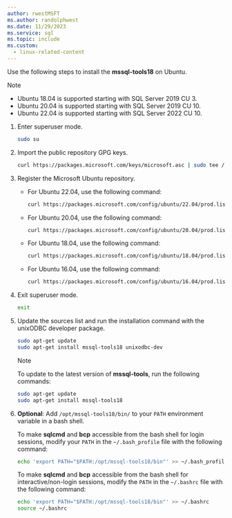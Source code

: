 ```yaml
---
author: rwestMSFT
ms.author: randolphwest
ms.date: 11/29/2023
ms.service: sql
ms.topic: include
ms.custom:
  - linux-related-content
---
```

<a id="ubuntu"></a>

Use the following steps to install the **mssql-tools18** on Ubuntu.

> [!NOTE]  
>  
> - Ubuntu 18.04 is supported starting with SQL Server 2019 CU 3.
> - Ubuntu 20.04 is supported starting with SQL Server 2019 CU 10.
> - Ubuntu 22.04 is supported starting with SQL Server 2022 CU 10.

1. Enter superuser mode.

   ```bash
   sudo su
   ```

1. Import the public repository GPG keys.

   ```bash
   curl https://packages.microsoft.com/keys/microsoft.asc | sudo tee /etc/apt/trusted.gpg.d/microsoft.asc
   ```

1. Register the Microsoft Ubuntu repository.

   - For Ubuntu 22.04, use the following command:

     ```bash
     curl https://packages.microsoft.com/config/ubuntu/22.04/prod.list > /etc/apt/sources.list.d/mssql-release.list
     ```

   - For Ubuntu 20.04, use the following command:

     ```bash
     curl https://packages.microsoft.com/config/ubuntu/20.04/prod.list > /etc/apt/sources.list.d/mssql-release.list
     ```

   - For Ubuntu 18.04, use the following command:

     ```bash
     curl https://packages.microsoft.com/config/ubuntu/18.04/prod.list > /etc/apt/sources.list.d/mssql-release.list
     ```

   - For Ubuntu 16.04, use the following command:

     ```bash
     curl https://packages.microsoft.com/config/ubuntu/16.04/prod.list > /etc/apt/sources.list.d/mssql-release.list
     ```

1. Exit superuser mode.

   ```bash
   exit
   ```

1. Update the sources list and run the installation command with the unixODBC developer package.

   ```bash
   sudo apt-get update
   sudo apt-get install mssql-tools18 unixodbc-dev
   ```

   > [!NOTE]  
   > To update to the latest version of **mssql-tools**, run the following commands:
   >  
   > ```bash
   > sudo apt-get update  
   > sudo apt-get install mssql-tools18
   > ```

1. **Optional**: Add `/opt/mssql-tools18/bin/` to your `PATH` environment variable in a bash shell.

   To make **sqlcmd** and **bcp** accessible from the bash shell for login sessions, modify your `PATH` in the `~/.bash_profile` file with the following command:

   ```bash
   echo 'export PATH="$PATH:/opt/mssql-tools18/bin"' >> ~/.bash_profile
   ```

   To make **sqlcmd** and **bcp** accessible from the bash shell for interactive/non-login sessions, modify the `PATH` in the `~/.bashrc` file with the following command:

   ```bash
   echo 'export PATH="$PATH:/opt/mssql-tools18/bin"' >> ~/.bashrc
   source ~/.bashrc
   ```
